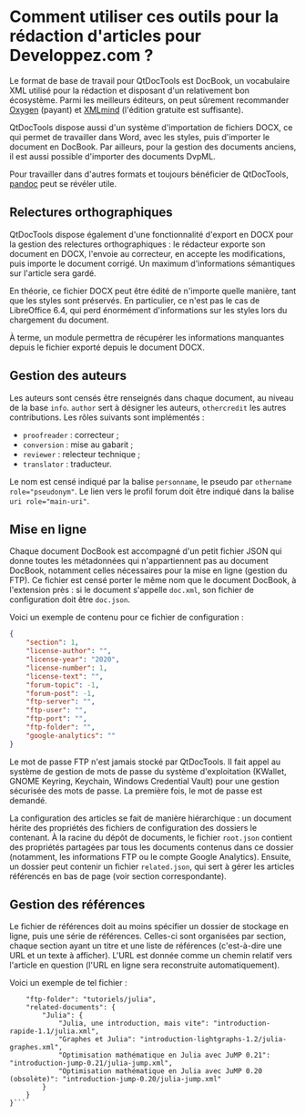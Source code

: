 # Comment utiliser ces outils pour la rédaction d'articles pour Developpez.com ? 

Le format de base de travail pour QtDocTools est DocBook, un vocabulaire XML utilisé 
pour la rédaction et disposant d'un relativement bon écosystème. Parmi les meilleurs
éditeurs, on peut sûrement recommander [Oxygen](https://www.oxygenxml.com/) (payant) 
et [XMLmind](https://www.xmlmind.com/xmleditor/) (l'édition gratuite est suffisante).

QtDocTools dispose aussi d'un système d'importation de fichiers DOCX, ce qui permet
de travailler dans Word, avec les styles, puis d'importer le document en DocBook. 
Par ailleurs, pour la gestion des documents anciens, il est aussi possible d'importer
des documents DvpML. 

Pour travailler dans d'autres formats et toujours bénéficier de QtDocTools, 
[pandoc](https://pandoc.org/) peut se révéler utile. 

## Relectures orthographiques

QtDocTools dispose également d'une fonctionnalité d'export en DOCX pour la gestion
des relectures orthographiques : le rédacteur exporte son document en DOCX, l'envoie
au correcteur, en accepte les modifications, puis importe le document corrigé. Un 
maximum d'informations sémantiques sur l'article sera gardé. 

En théorie, ce fichier DOCX peut être édité de n'importe quelle manière, tant que les 
styles sont préservés. En particulier, ce n'est pas le cas de LibreOffice 6.4, qui 
perd énormément d'informations sur les styles lors du chargement du document. 

À terme, un module permettra de récupérer les informations manquantes depuis le 
fichier exporté depuis le document DOCX. 

## Gestion des auteurs

Les auteurs sont censés être renseignés dans chaque document, au niveau de la base
`info`. `author` sert à désigner les auteurs, `othercredit` les autres contributions. 
Les rôles suivants sont implémentés : 

* `proofreader` : correcteur ; 
* `conversion` : mise au gabarit ; 
* `reviewer` : relecteur technique ; 
* `translator` : traducteur.

Le nom est censé indiqué par la balise `personname`, le pseudo par 
`othername role="pseudonym"`. Le lien vers le profil forum doit être indiqué dans 
la balise `uri role="main-uri"`.

## Mise en ligne

Chaque document DocBook est accompagné d'un petit fichier JSON qui donne toutes les 
métadonnées qui n'appartiennent pas au document DocBook, notamment celles nécessaires
pour la mise en ligne (gestion du FTP). Ce fichier est censé porter le même nom que le 
document DocBook, à l'extension près : si le document s'appelle `doc.xml`, son fichier
de configuration doit être `doc.json`.
 
Voici un exemple de contenu pour ce fichier de configuration : 

```json
{
	"section": 1,
	"license-author": "",
	"license-year": "2020",
	"license-number": 1,
	"license-text": "",
	"forum-topic": -1,
	"forum-post": -1,
	"ftp-server": "",
	"ftp-user": "",
	"ftp-port": "",
	"ftp-folder": "",
	"google-analytics": ""
}
```

Le mot de passe FTP n'est jamais stocké par QtDocTools. Il fait appel au système 
de gestion de mots de passe du système d'exploitation (KWallet, GNOME Keyring, 
Keychain, Windows Credential Vault) pour une gestion sécurisée des mots de passe. 
La première fois, le mot de passe est demandé.

La configuration des articles se fait de manière hiérarchique : un document hérite 
des propriétés des fichiers de configuration des dossiers le contenant. À la racine
du dépôt de documents, le fichier `root.json` contient des propriétés partagées par 
tous les documents contenus dans ce dossier (notamment, les informations FTP ou le 
compte Google Analytics). Ensuite, un dossier peut contenir un fichier `related.json`,
qui sert à gérer les articles référencés en bas de page (voir section correspondante). 

## Gestion des références

Le fichier de références doit au moins spécifier un dossier de stockage en ligne, puis
une série de références. Celles-ci sont organisées par section, chaque section ayant
un titre et une liste de références (c'est-à-dire une URL et un texte à afficher). 
L'URL est donnée comme un chemin relatif vers l'article en question (l'URL en ligne
sera reconstruite automatiquement). 

Voici un exemple de tel fichier : 

```{
	"ftp-folder": "tutoriels/julia",
	"related-documents": {
		"Julia": {
			"Julia, une introduction, mais vite": "introduction-rapide-1.1/julia.xml",
			"Graphes et Julia": "introduction-lightgraphs-1.2/julia-graphes.xml",
			"Optimisation mathématique en Julia avec JuMP 0.21": "introduction-jump-0.21/julia-jump.xml",
			"Optimisation mathématique en Julia avec JuMP 0.20 (obsolète)": "introduction-jump-0.20/julia-jump.xml"
		}
	}
}```
